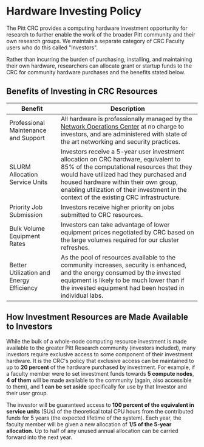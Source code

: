 # Hardware Investing Policy

The Pitt CRC provides a computing hardware investment opportunity for 
research to further enable the work of the broader Pitt community and 
their own research groups. We maintain a separate category of CRC 
Faculty users who do this called "Investors".

Rather than incurring the burden of purchasing, installing, and 
maintaining their own hardware, researchers can allocate grant or 
startup funds to the CRC for community hardware purchases and the 
benefits stated below.

## Benefits of Investing in CRC Resources
| Benefit                                  | Description                                                                                                                                                                                                                                                                                                      | 
|------------------------------------------|------------------------------------------------------------------------------------------------------------------------------------------------------------------------------------------------------------------------------------------------------------------------------------------------------------------|
| Professional Maintenance and Support     | All hardware is professionally managed by the [Network Operations Center](https://www.technology.pitt.edu/network-operations-center-noc) at no charge to investors, and are administered with state of the art networking and security practices.                                                                |
| SLURM Allocation Service Units           | Investors receive a 5-year user investment allocation on CRC hardware, equivalent to 85% of the computational resources that they would have utilized had they purchased and housed hardware within their own group, enabling utilization of their investment in the context of the existing CRC infrastructure. |
| Priority Job Submission                  | Investors receive higher priority on jobs submitted to CRC resources.                                                                                                                                                                                                                                            |
| Bulk Volume Equipment Rates              | Investors can take advantage of lower equipment prices negotiated by CRC based on the large volumes required for our cluster refreshes.                                                                                                                                                                          |
| Better Utilization and Energy Efficiency | As the pool of resources available to the community increases, security is enhanced, and the energy consumed by the invested equipment is likely to be much lower than if the invested equipment had been hosted in individual labs.                                                                             |


## How Investment Resources are Made Available to Investors

While the bulk of a whole-node computing resource investment is made available to the greater Pitt Research community 
(investors included), many investors require exclusive access to some component of their investment hardware. It is the 
CRC's policy that exclusive access can be maintained to up to **20 percent** of the hardware purchased by 
investment. For example, if a faculty member were to set investment funds towards **5 compute nodes**, 
**4 of them** will be made available to the community (again, also accessible to them), and 
**1 can be set aside** specifically for use by that Investor and their user group.

The investor will be guaranteed access to **100 percent of the equivalent in service units** (SUs) of the theoretical
total CPU hours from the contributed funds for 5 years (the expected lifetime of the system). Each year, the faculty 
member will be given a new allocation of **1/5 of the 5-year allocation**. Up to half of any unused annual allocation 
can be carried forward into the next year.

